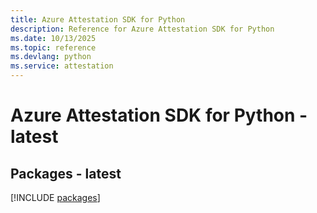 ```yaml
---
title: Azure Attestation SDK for Python
description: Reference for Azure Attestation SDK for Python
ms.date: 10/13/2025
ms.topic: reference
ms.devlang: python
ms.service: attestation
---
```

# Azure Attestation SDK for Python - latest
## Packages - latest
[!INCLUDE [packages](attestation-index.md)]